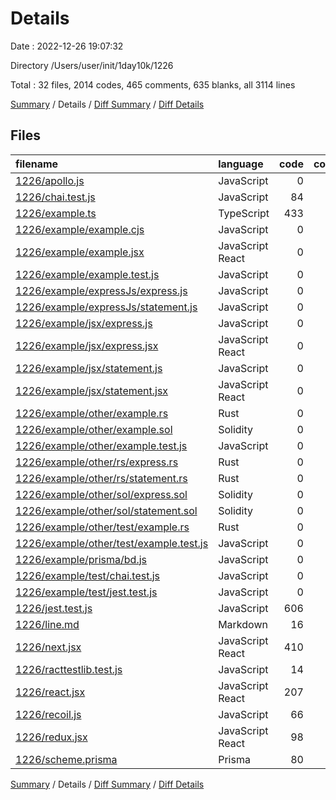 # Details

Date : 2022-12-26 19:07:32

Directory /Users/user/init/1day10k/1226

Total : 32 files,  2014 codes, 465 comments, 635 blanks, all 3114 lines

[Summary](results.md) / Details / [Diff Summary](diff.md) / [Diff Details](diff-details.md)

## Files
| filename | language | code | comment | blank | total |
| :--- | :--- | ---: | ---: | ---: | ---: |
| [1226/apollo.js](/1226/apollo.js) | JavaScript | 0 | 0 | 1 | 1 |
| [1226/chai.test.js](/1226/chai.test.js) | JavaScript | 84 | 70 | 72 | 226 |
| [1226/example.ts](/1226/example.ts) | TypeScript | 433 | 61 | 78 | 572 |
| [1226/example/example.cjs](/1226/example/example.cjs) | JavaScript | 0 | 0 | 1 | 1 |
| [1226/example/example.jsx](/1226/example/example.jsx) | JavaScript React | 0 | 0 | 1 | 1 |
| [1226/example/example.test.js](/1226/example/example.test.js) | JavaScript | 0 | 0 | 1 | 1 |
| [1226/example/expressJs/express.js](/1226/example/expressJs/express.js) | JavaScript | 0 | 0 | 1 | 1 |
| [1226/example/expressJs/statement.js](/1226/example/expressJs/statement.js) | JavaScript | 0 | 0 | 1 | 1 |
| [1226/example/jsx/express.js](/1226/example/jsx/express.js) | JavaScript | 0 | 0 | 1 | 1 |
| [1226/example/jsx/express.jsx](/1226/example/jsx/express.jsx) | JavaScript React | 0 | 0 | 1 | 1 |
| [1226/example/jsx/statement.js](/1226/example/jsx/statement.js) | JavaScript | 0 | 0 | 1 | 1 |
| [1226/example/jsx/statement.jsx](/1226/example/jsx/statement.jsx) | JavaScript React | 0 | 0 | 1 | 1 |
| [1226/example/other/example.rs](/1226/example/other/example.rs) | Rust | 0 | 0 | 1 | 1 |
| [1226/example/other/example.sol](/1226/example/other/example.sol) | Solidity | 0 | 0 | 1 | 1 |
| [1226/example/other/example.test.js](/1226/example/other/example.test.js) | JavaScript | 0 | 0 | 1 | 1 |
| [1226/example/other/rs/express.rs](/1226/example/other/rs/express.rs) | Rust | 0 | 0 | 1 | 1 |
| [1226/example/other/rs/statement.rs](/1226/example/other/rs/statement.rs) | Rust | 0 | 0 | 1 | 1 |
| [1226/example/other/sol/express.sol](/1226/example/other/sol/express.sol) | Solidity | 0 | 0 | 1 | 1 |
| [1226/example/other/sol/statement.sol](/1226/example/other/sol/statement.sol) | Solidity | 0 | 0 | 1 | 1 |
| [1226/example/other/test/example.rs](/1226/example/other/test/example.rs) | Rust | 0 | 0 | 1 | 1 |
| [1226/example/other/test/example.test.js](/1226/example/other/test/example.test.js) | JavaScript | 0 | 0 | 1 | 1 |
| [1226/example/prisma/bd.js](/1226/example/prisma/bd.js) | JavaScript | 0 | 0 | 1 | 1 |
| [1226/example/test/chai.test.js](/1226/example/test/chai.test.js) | JavaScript | 0 | 0 | 1 | 1 |
| [1226/example/test/jest.test.js](/1226/example/test/jest.test.js) | JavaScript | 0 | 0 | 1 | 1 |
| [1226/jest.test.js](/1226/jest.test.js) | JavaScript | 606 | 103 | 185 | 894 |
| [1226/line.md](/1226/line.md) | Markdown | 16 | 0 | 1 | 17 |
| [1226/next.jsx](/1226/next.jsx) | JavaScript React | 410 | 69 | 115 | 594 |
| [1226/racttestlib.test.js](/1226/racttestlib.test.js) | JavaScript | 14 | 5 | 7 | 26 |
| [1226/react.jsx](/1226/react.jsx) | JavaScript React | 207 | 40 | 51 | 298 |
| [1226/recoil.js](/1226/recoil.js) | JavaScript | 66 | 26 | 39 | 131 |
| [1226/redux.jsx](/1226/redux.jsx) | JavaScript React | 98 | 43 | 36 | 177 |
| [1226/scheme.prisma](/1226/scheme.prisma) | Prisma | 80 | 48 | 29 | 157 |

[Summary](results.md) / Details / [Diff Summary](diff.md) / [Diff Details](diff-details.md)